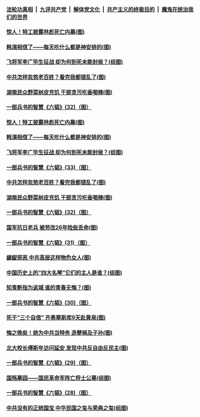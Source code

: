####  [法轮功真相](../../../../basic/blob/master/README.md?t=05270901) &nbsp;|&nbsp; [九评共产党](../../../../9ping.md/blob/master/README.md?t=05270901) &nbsp;|&nbsp; [解体党文化](../../../../jtdwh.md/blob/master/README.md?t=05270901)  &nbsp;|&nbsp; [共产主义的终极目的](../../../../gczydzjmd.md/blob/master/README.md?t=05270901) &nbsp;|&nbsp; [魔鬼在统治我们的世界](../../../../mgztzwmdsj.md/blob/master/README.md?t=05270901) 

#### [惊人！特工披露林彪死亡内幕(图)](../pages/p6/930966.md?t=05270901) 

#### [韩滉相信了——每天吃什么都是神安排的(图)](../pages/p6/934204.md?t=05270901) 

#### [飞将军李广毕生征战 却为何到死未能封侯？(组图)](../pages/p6/934471.md?t=05270901) 

#### [中共怎样忽悠老百姓？看完我都错乱了(图)](../pages/p6/934017.md?t=05270901) 

#### [湖南民众野菜树皮充饥 干部贪污吃香喝辣(图)](../pages/p6/933955.md?t=05270901) 

#### [一部兵书的智慧《六韬》(32)（图）](../pages/p6/931101.md?t=05270901) 

#### [惊人！特工披露林彪死亡内幕(图)](../pages/p6/930966.md?t=05270901) 

#### [韩滉相信了——每天吃什么都是神安排的(图)](../pages/p6/934204.md?t=05270901) 

#### [飞将军李广毕生征战 却为何到死未能封侯？(组图)](../pages/p6/934471.md?t=05270901) 

#### [一部兵书的智慧《六韬》(33)（图）](../pages/p6/931102.md?t=05270901) 

#### [中共怎样忽悠老百姓？看完我都错乱了(图)](../pages/p6/934017.md?t=05270901) 

#### [湖南民众野菜树皮充饥 干部贪污吃香喝辣(图)](../pages/p6/933955.md?t=05270901) 

#### [一部兵书的智慧《六韬》(32)（图）](../pages/p6/931101.md?t=05270901) 

#### [国军抗日老兵 被劳改26年险些丢命(图)](../pages/p6/933660.md?t=05270901) 

#### [一部兵书的智慧《六韬》(31)（图）](../pages/p6/931053.md?t=05270901) 

#### [龌龊邪恶 中共高层这样物色女人(图)](../pages/p6/934243.md?t=05270901) 

#### [中国历史上的“四大名琴”它们的主人是谁？(组图)](../pages/p6/934060.md?t=05270901) 

#### [知青断指为返城 谁的青春无悔？(图)](../pages/p6/933559.md?t=05270901) 

#### [一部兵书的智慧《六韬》(30)（图）](../pages/p6/931052.md?t=05270901) 

#### [死于“三个自信” 齐奥塞斯库9天赴黄泉(图)](../pages/p6/933925.md?t=05270901) 

#### [悔之晚矣！她为中共当特务 造孽祸及子孙(图)](../pages/p6/932507.md?t=05270901) 

#### [北大校长傅斯年访问延安 发现中共反自由反民主(图)](../pages/p6/933463.md?t=05270901) 

#### [一部兵书的智慧《六韬》(29)（图）](../pages/p6/931051.md?t=05270901) 

#### [国殇墓园——国民革命军阵亡将士公墓(组图)](../pages/p6/933468.md?t=05270901) 

#### [一部兵书的智慧《六韬》(28)（图）](../pages/p6/931050.md?t=05270901) 

#### [中共没有的正统国宝 中华民国之玺与荣典之玺(组图)](../pages/p6/933844.md?t=05270901) 

